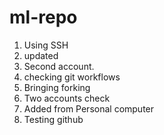 # ml-repo

1. Using SSH
2. updated
3. Second account.
4. checking git workflows
5. Bringing forking
6. Two accounts check
7. Added from Personal computer
8. Testing github
